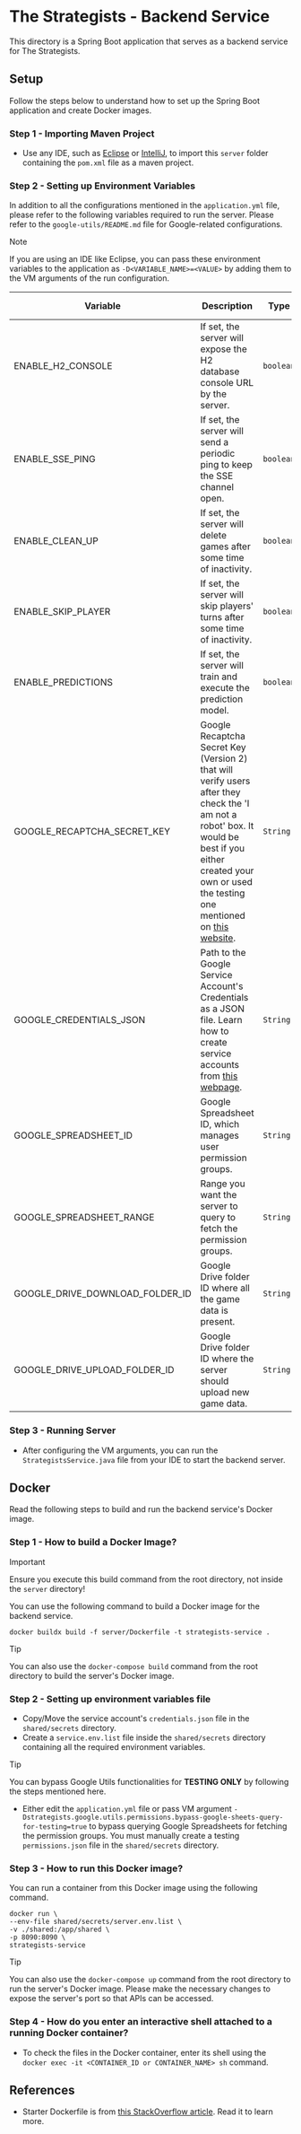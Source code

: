 # The Strategists - Backend Service

This directory is a Spring Boot application that serves as a backend service for The Strategists.

## Setup

Follow the steps below to understand how to set up the Spring Boot application and create Docker images.

### Step 1 - Importing Maven Project

- Use any IDE, such as [Eclipse](https://www.eclipse.org/) or [IntelliJ](https://www.jetbrains.com/idea/), to import this `server` folder containing the `pom.xml` file as a maven project.

### Step 2 - Setting up Environment Variables

In addition to all the configurations mentioned in the `application.yml` file, please refer to the following variables required to run the server. Please refer to the `google-utils/README.md` file for Google-related configurations.

> [!NOTE]
> If you are using an IDE like Eclipse, you can pass these environment variables to the application as `-D<VARIABLE_NAME>=<VALUE>` by adding them to the VM arguments of the run configuration.

Variable | Description | Type | Default Value
--- | --- | --- | ---
ENABLE_H2_CONSOLE | If set, the server will expose the H2 database console URL by the server. | `boolean` | `false`
ENABLE_SSE_PING | If set, the server will send a periodic ping to keep the SSE channel open. | `boolean` | `true`
ENABLE_CLEAN_UP | If set, the server will delete games after some time of inactivity. | `boolean` | `true`
ENABLE_SKIP_PLAYER | If set, the server will skip players' turns after some time of inactivity. | `boolean` | `true`
ENABLE_PREDICTIONS | If set, the server will train and execute the prediction model. | `boolean` | `true`
GOOGLE_RECAPTCHA_SECRET_KEY | Google Recaptcha Secret Key (Version 2) that will verify users after they check the 'I am not a robot' box. It would be best if you either created your own or used the testing one mentioned on [this website](https://developers.google.com/recaptcha/docs/faq#id-like-to-run-automated-tests-with-recaptcha.-what-should-i-do). | `String` | none
GOOGLE_CREDENTIALS_JSON | Path to the Google Service Account's Credentials as a JSON file. Learn how to create service accounts from [this webpage](https://cloud.google.com/iam/docs/service-accounts-create). | `String` | none
GOOGLE_SPREADSHEET_ID | Google Spreadsheet ID, which manages user permission groups. | `String` | none
GOOGLE_SPREADSHEET_RANGE | Range you want the server to query to fetch the permission groups. | `String` | none
GOOGLE_DRIVE_DOWNLOAD_FOLDER_ID | Google Drive folder ID where all the game data is present. | `String` | none
GOOGLE_DRIVE_UPLOAD_FOLDER_ID | Google Drive folder ID where the server should upload new game data. | `String` | none

### Step 3 - Running Server

- After configuring the VM arguments, you can run the `StrategistsService.java` file from your IDE to start the backend server.

## Docker

Read the following steps to build and run the backend service's Docker image.

### Step 1 - How to build a Docker Image?

> [!IMPORTANT]
> Ensure you execute this build command from the root directory, not inside the `server` directory!

You can use the following command to build a Docker image for the backend service.

    docker buildx build -f server/Dockerfile -t strategists-service .

> [!TIP]
> You can also use the `docker-compose build` command from the root directory to build the server's Docker image.

### Step 2 - Setting up environment variables file

- Copy/Move the service account's `credentials.json` file in the `shared/secrets` directory.
- Create a `service.env.list` file inside the `shared/secrets` directory containing all the required environment variables.

> [!TIP]
> You can bypass Google Utils functionalities for **TESTING ONLY** by following the steps mentioned here.
> - Either edit the `application.yml` file or pass VM argument `-Dstrategists.google.utils.permissions.bypass-google-sheets-query-for-testing=true` to bypass querying Google Spreadsheets for fetching the permission groups. You must manually create a testing `permissions.json` file in the `shared/secrets` directory.

### Step 3 - How to run this Docker image?

You can run a container from this Docker image using the following command.

    docker run \
    --env-file shared/secrets/server.env.list \
    -v ./shared:/app/shared \
    -p 8090:8090 \
    strategists-service

> [!TIP]
> You can also use the `docker-compose up` command from the root directory to run the server's Docker image. Please make the necessary changes to expose the server's port so that APIs can be accessed.

### Step 4 - How do you enter an interactive shell attached to a running Docker container?
- To check the files in the Docker container, enter its shell using the `docker exec -it <CONTAINER_ID or CONTAINER_NAME> sh` command.

## References
- Starter Dockerfile is from [this StackOverflow article](https://stackoverflow.com/questions/27767264/how-to-dockerize-maven-project-and-how-many-ways-to-accomplish-it). Read it to learn more.
